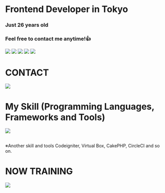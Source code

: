 # Frontend Developer in Tokyo
### Just 26 years old 
### Feel free to contact me anytime!👍

![](http://github-profile-summary-cards.vercel.app/api/cards/profile-details?username=yamazakiyoshiki&theme=dracula)
![](http://github-profile-summary-cards.vercel.app/api/cards/repos-per-language?username=yamazakiyoshiki&theme=dracula) ![](http://github-profile-summary-cards.vercel.app/api/cards/most-commit-language?username=yamazakiyoshiki&theme=dracula)
![](http://github-profile-summary-cards.vercel.app/api/cards/stats?username=yamazakiyoshiki&theme=dracula) ![](http://github-profile-summary-cards.vercel.app/api/cards/productive-time?username=yamazakiyoshiki&theme=dracula&utcOffset=8)

# CONTACT

<p align="left">
<a href="[yoshiky1129@_email]"><img src="https://img.shields.io/badge/Gmail-d14836?style=flat-square&logo=Gmail&logoColor=white&link=[yoshiky1129@_email]"/></a>
</p>



# My Skill (Programming Languages, Frameworks and Tools)

<img src="https://skillicons.dev/icons?i=html,css,js,typescript,firebase,express,mongodb,postman,react,redux,next,tailwind,emotion,sass,git,github,vscode,vite" /> <br /><br />

  ※Another skill and tools
  Codeigniter, Virtual Box, CakePHP, CircleCI and so on.
  
# NOW TRAINING

<img src="https://skillicons.dev/icons?i=react,redux,next,typescript,python" /> <br /><br />
